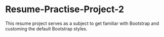 # Resume-Practise-Project-2
This resume project serves as a subject to get familiar with Bootstrap and customing the default Bootstrap styles. 
